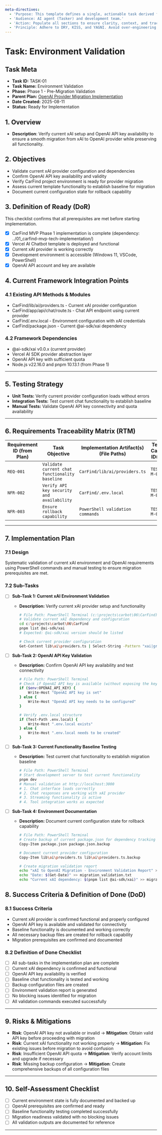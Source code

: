 ```yaml
---
meta-directives:
  - 'Purpose: This template defines a single, actionable task derived from a parent plan.'
  - 'Audience: AI agent (Tasker) and development team.'
  - 'Action: Populate all sections to ensure clarity, context, and traceability.'
  - 'Principle: Adhere to DRY, KISS, and YAGNI. Avoid over-engineering.'
---
```

# Task: Environment Validation

## Task Meta

- **Task ID:** TASK-01
- **Task Name:** Environment Validation
- **Phase:** Phase 1 - Pre-Migration Validation
- **Parent Plan:** [OpenAI Provider Migration Implementation](01_overview.md)
- **Date Created:** 2025-08-11
- **Status:** Ready for Implementation

## 1. Overview

- **Description**:
  Verify current xAI setup and OpenAI API key availability to ensure a smooth migration from xAI to OpenAI provider while preserving all functionality.

## 2. Objectives

- Validate current xAI provider configuration and dependencies
- Confirm OpenAI API key availability and validity
- Verify CarFind project environment is ready for provider migration
- Assess current template functionality to establish baseline for migration
- Document current configuration state for rollback capability

## 3. Definition of Ready (DoR)

This checklist confirms that all prerequisites are met before starting implementation.

- [x] CarFind MVP Phase 1 implementation is complete (dependency: ../01_carfind-mvp-tech-implementation/)
- [x] Vercel AI Chatbot template is deployed and functional
- [x] Current xAI provider is working correctly
- [x] Development environment is accessible (Windows 11, VSCode, PowerShell)
- [x] OpenAI API account and key are available

## 4. Current Framework Integration Points

### 4.1 Existing API Methods & Modules

- CarFind/lib/ai/providers.ts - Current xAI provider configuration
- CarFind/app/api/chat/route.ts - Chat API endpoint using current provider
- CarFind/.env.local - Environment configuration with xAI credentials
- CarFind/package.json - Current @ai-sdk/xai dependency

### 4.2 Framework Dependencies

- @ai-sdk/xai v0.0.x (current provider)
- Vercel AI SDK provider abstraction layer
- OpenAI API key with sufficient quota
- Node.js v22.16.0 and pnpm 10.13.1 (from Phase 1)

---

## 5. Testing Strategy

- **Unit Tests:** Verify current provider configuration loads without errors
- **Integration Tests:** Test current chat functionality to establish baseline
- **Manual Tests:** Validate OpenAI API key connectivity and quota availability

---

## 6. Requirements Traceability Matrix (RTM)

| Requirement ID (from Plan) | Task Objective | Implementation Artifact(s) (File Paths) | Test Case ID(s) |
| -------------------------- | -------------- | --------------------------------------- | --------------- |
| `REQ-001`                  | `Validate current chat functionality baseline`  | `CarFind/lib/ai/providers.ts`                    | `TEST-M-001`    |
| `NFR-002`                  | `Verify API key security and availability`  | `CarFind/.env.local`                   | `TEST-M-002`    |
| `NFR-003`                  | `Ensure rollback capability`  | `PowerShell validation commands`                   | `TEST-M-003`    |

---

## 7. Implementation Plan

### 7.1 Design

Systematic validation of current xAI environment and OpenAI requirements using PowerShell commands and manual testing to ensure migration prerequisites are met.

### 7.2 Sub-Tasks

- [ ] **Sub-Task 1: Current xAI Environment Validation**
  - **Description:** Verify current xAI provider setup and functionality

    ```bash
    # File Path: PowerShell Terminal (c:\projects\carbot\06\CarFind)
    # Validate current xAI dependency and configuration
    cd c:\projects\carbot\06\CarFind
    pnpm list @ai-sdk/xai
    # Expected: @ai-sdk/xai version should be listed
    
    # Check current provider configuration
    Get-Content lib\ai\providers.ts | Select-String -Pattern "xai|grok"
    ```

- [ ] **Sub-Task 2: OpenAI API Key Validation**
  - **Description:** Confirm OpenAI API key availability and test connectivity

    ```bash
    # File Path: PowerShell Terminal
    # Check if OpenAI API key is available (without exposing the key)
    if ($env:OPENAI_API_KEY) { 
        Write-Host "OpenAI API key is set" 
    } else { 
        Write-Host "OpenAI API key needs to be configured" 
    }
    
    # Verify .env.local structure
    if (Test-Path .env.local) { 
        Write-Host ".env.local exists" 
    } else { 
        Write-Host ".env.local needs to be created" 
    }
    ```

- [ ] **Sub-Task 3: Current Functionality Baseline Testing**
  - **Description:** Test current chat functionality to establish migration baseline

    ```bash
    # File Path: PowerShell Terminal
    # Start development server to test current functionality
    pnpm dev
    # Manual validation at http://localhost:3000
    # 1. Chat interface loads correctly
    # 2. Chat responses are working with xAI provider
    # 3. Streaming functionality is active
    # 4. Tool integration works as expected
    ```

- [ ] **Sub-Task 4: Environment Documentation**
  - **Description:** Document current configuration state for rollback capability

    ```bash
    # File Path: PowerShell Terminal
    # Create backup of current package.json for dependency tracking
    Copy-Item package.json package.json.backup
    
    # Document current provider configuration
    Copy-Item lib\ai\providers.ts lib\ai\providers.ts.backup
    
    # Create migration validation report
    echo "xAI to OpenAI Migration - Environment Validation Report" > migration_validation.txt
    echo "Date: $(Get-Date)" >> migration_validation.txt
    echo "Current xAI dependency: $(pnpm list @ai-sdk/xai)" >> migration_validation.txt
    ```

## 8. Success Criteria & Definition of Done (DoD)

### 8.1 Success Criteria

- Current xAI provider is confirmed functional and properly configured
- OpenAI API key is available and validated for connectivity
- Baseline functionality is documented and working correctly
- All necessary backup files are created for rollback capability
- Migration prerequisites are confirmed and documented

### 8.2 Definition of Done Checklist

- [ ] All sub-tasks in the implementation plan are complete
- [ ] Current xAI dependency is confirmed and functional
- [ ] OpenAI API key availability is verified
- [ ] Baseline chat functionality is tested and working
- [ ] Backup configuration files are created
- [ ] Environment validation report is generated
- [ ] No blocking issues identified for migration
- [ ] All validation commands executed successfully

---

## 9. Risks & Mitigations

- **Risk**: OpenAI API key not available or invalid → **Mitigation**: Obtain valid API key before proceeding with migration
- **Risk**: Current xAI functionality not working properly → **Mitigation**: Fix existing issues before migration to avoid confusion
- **Risk**: Insufficient OpenAI API quota → **Mitigation**: Verify account limits and upgrade if necessary
- **Risk**: Missing backup configuration → **Mitigation**: Create comprehensive backups of all configuration files

---

## 10. Self-Assessment Checklist

- [ ] Current environment state is fully documented and backed up
- [ ] OpenAI prerequisites are confirmed and ready
- [ ] Baseline functionality testing completed successfully
- [ ] Migration readiness validated with no blocking issues
- [ ] All validation outputs are documented for reference

---
